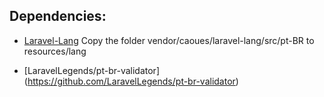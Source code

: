 
## Dependencies:

- [Laravel-Lang](https://github.com/caouecs/Laravel-lang)
Copy the folder vendor/caoues/laravel-lang/src/pt-BR to resources/lang

- [LaravelLegends/pt-br-validator] (https://github.com/LaravelLegends/pt-br-validator)